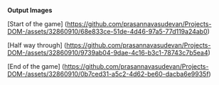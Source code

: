 **Output Images**

[Start of the game] (https://github.com/prasannavasudevan/Projects-DOM-/assets/32860910/68e833ce-51de-4d46-97a5-77d119a24ab0)


[Half way through] (https://github.com/prasannavasudevan/Projects-DOM-/assets/32860910/9739ab04-9dae-4c16-b3c1-78743c7b5ea4)


[End of the game] (https://github.com/prasannavasudevan/Projects-DOM-/assets/32860910/0b7ced31-a5c2-4d62-be60-dacba6e9935f)

